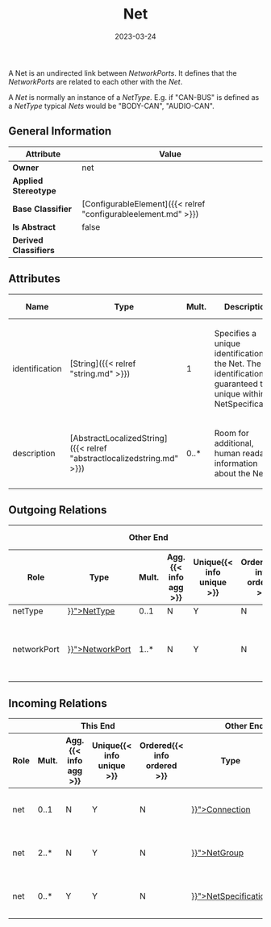 ﻿---
title: Net
toc: false
type: specs
date: "2023-03-24"
draft: false
specification: VEC
version: 2.0.2
documentType: "Recommendation"
elementType: Class
classes:
  - Net
menu_name: vec-2.0.2
---
<p> A Net is an undirected link between <i>NetworkPorts</i>.&#160;It defines that the <i>NetworkPorts</i> are related to each other with the <i>Net</i>.      </p>      <p> A <i>Net</i> is normally an instance of a <i>NetType.</i>&#160;E.g. if &quot;CAN-BUS&quot; is defined as a <i>NetType</i> typical <i>Nets</i> would be &quot;BODY-CAN&quot;, &quot;AUDIO-CAN&quot;.      </p>

## General Information

| Attribute               | Value |
|-------------------------|-------|
| **Owner**               | net |
| **Applied Stereotype**  |   |
| **Base Classifier**     | [ConfigurableElement]({{< relref "configurableelement.md" >}})<br/>  |
| **Is Abstract**         | false |
| **Derived Classifiers** |   |

## Attributes
|  Name  |  Type  |  Mult.  |  Description  |  Owning Classifier  |
|--------|--------|---------|---------------|--------------|
|identification| [String]({{< relref "string.md" >}}) | 1 | <p> Specifies a unique identification of the Net. The identification is guaranteed to be unique within the NetSpecification.      </p> | [Net]({{< relref "net.md" >}}) |
|description| [AbstractLocalizedString]({{< relref "abstractlocalizedstring.md" >}}) | 0..* | <p>Room for additional, human readable information about the Net. </p> | [Net]({{< relref "net.md" >}}) |

## Outgoing Relations
<table>
    <thead>
        <tr>
           <th colspan="6">Other End</th>
           <th colspan="1">This End</th>
           <th colspan="1">General</th>
        </tr>
        <tr>
           <th>Role</th>
           <th>Type</th>
           <th>Mult.</th>
           <th>Agg.{{< info agg >}}</th>
           <th>Unique{{< info unique >}}</th>
           <th>Ordered{{< info ordered >}}</th>
           <th>Mult.</th>
           <th>Description</th>
        </tr>
    <thead>
    <tbody>
    <tr>
        <td>netType</td>
        <td><a href="{{< relref "nettype.md" >}}">NetType</a></td>
        <td>0..1</td>
        <td>N</td>
        <td>Y</td>
        <td>N</td>
        <td></td>
        <td></td>
    </tr>
    <tr>
        <td>networkPort</td>
        <td><a href="{{< relref "networkport.md" >}}">NetworkPort</a></td>
        <td>1..*</td>
        <td>N</td>
        <td>Y</td>
        <td>N</td>
        <td>1</td>
        <td>References the NetworkPorts that are connected by the Net.</td>
    </tr>
    </tbody>
</table>

##  Incoming Relations
<table>
    <thead>
        <tr>
           <th colspan="5">This End</th>
           <th colspan="2">Other End</th>
           <th colspan="1">General</th>
        </tr>
        <tr>
           <th>Role</th>
           <th>Mult.</th>
           <th>Agg.{{< info agg >}}</th>
           <th>Unique{{< info unique >}}</th>
           <th>Ordered{{< info ordered >}}</th>
           <th>Type</th>
           <th>Mult.</th>
           <th>Description</th>
        </tr>
    <thead>
    <tbody>
    <tr>
        <td>net</td>
        <td>0..1</td>
        <td>N</td>
        <td>Y</td>
        <td>N</td>
        <td><a href="{{< relref "connection.md" >}}">Connection</a></td>
        <td>0..*</td>
        <td>References the Net that is realized by the Connection.</td>
    </tr>
    <tr>
        <td>net</td>
        <td>2..*</td>
        <td>N</td>
        <td>Y</td>
        <td>N</td>
        <td><a href="{{< relref "netgroup.md" >}}">NetGroup</a></td>
        <td>0..1</td>
        <td>References the Nets that are grouped by the NetGroup.</td>
    </tr>
    <tr>
        <td>net</td>
        <td>0..*</td>
        <td>Y</td>
        <td>Y</td>
        <td>N</td>
        <td><a href="{{< relref "netspecification.md" >}}">NetSpecification</a></td>
        <td>1</td>
        <td>Specifies the Nets defined in the NetSpecification.</td>
    </tr>
    </tbody>
</table>



